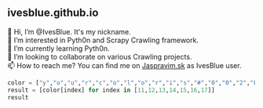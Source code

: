 ## ivesblue.github.io

👋 Hi, I’m @IvesBlue. It's my nickname.<br>
👀 I’m interested in Pyth0n and Scrapy Crawling framework.<br>
🌱 I’m currently learning Pyth0n.<br>
💞️ I’m looking to collaborate on various Crawling projects.<br>
📫 How to reach me? You can find me on [Jaspravim.sk](https://www.jaspravim.sk/profil/ivesblue) as IvesBlue user.<br>

```python
color = ["y","o","u","r","c","o","l","o","r","i","s","#","0","0","2","F","A","7"]
result = [color[index] for index in [11,12,13,14,15,16,17]]
result
```
